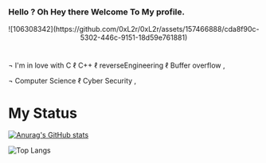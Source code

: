 ### Hello ? Oh Hey there Welcome To My **profile**.

<div align="center" style="display: flex; justify-content: center; align-items: center;">
  ![106308342](https://github.com/0xL2r/0xL2r/assets/157466888/cda8f90c-5302-446c-9151-18d59e761881)
</div>

#

¬  I'm in love with C ℓ C++ ℓ reverseEngineering ℓ Buffer overflow ,

¬  Computer Science ℓ Cyber Security ,

#

# My Status 

[![Anurag's GitHub stats](https://github-readme-stats.vercel.app/api?username=0xL2r&theme=radical&show_icons=true)](https://github.com/anuraghazra/github-readme-stats)

![Top Langs](https://github-readme-stats.vercel.app/api/top-langs/?username=0xL2r&theme=radical)
